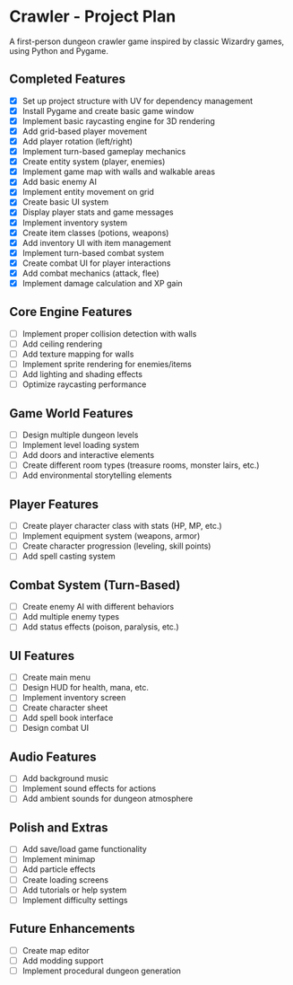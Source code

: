 # Crawler - Project Plan

A first-person dungeon crawler game inspired by classic Wizardry games, using Python and Pygame.

## Completed Features
- [x] Set up project structure with UV for dependency management
- [x] Install Pygame and create basic game window
- [x] Implement basic raycasting engine for 3D rendering
- [x] Add grid-based player movement
- [x] Add player rotation (left/right)
- [x] Implement turn-based gameplay mechanics
- [x] Create entity system (player, enemies)
- [x] Implement game map with walls and walkable areas
- [x] Add basic enemy AI
- [x] Implement entity movement on grid
- [x] Create basic UI system
- [x] Display player stats and game messages
- [x] Implement inventory system
- [x] Create item classes (potions, weapons)
- [x] Add inventory UI with item management
- [x] Implement turn-based combat system
- [x] Create combat UI for player interactions
- [x] Add combat mechanics (attack, flee)
- [x] Implement damage calculation and XP gain

## Core Engine Features
- [ ] Implement proper collision detection with walls
- [ ] Add ceiling rendering
- [ ] Add texture mapping for walls
- [ ] Implement sprite rendering for enemies/items
- [ ] Add lighting and shading effects
- [ ] Optimize raycasting performance

## Game World Features
- [ ] Design multiple dungeon levels
- [ ] Implement level loading system
- [ ] Add doors and interactive elements
- [ ] Create different room types (treasure rooms, monster lairs, etc.)
- [ ] Add environmental storytelling elements

## Player Features
- [ ] Create player character class with stats (HP, MP, etc.)
- [ ] Implement equipment system (weapons, armor)
- [ ] Create character progression (leveling, skill points)
- [ ] Add spell casting system

## Combat System (Turn-Based)
- [ ] Create enemy AI with different behaviors
- [ ] Add multiple enemy types
- [ ] Add status effects (poison, paralysis, etc.)

## UI Features
- [ ] Create main menu
- [ ] Design HUD for health, mana, etc.
- [ ] Implement inventory screen
- [ ] Create character sheet
- [ ] Add spell book interface
- [ ] Design combat UI

## Audio Features
- [ ] Add background music
- [ ] Implement sound effects for actions
- [ ] Add ambient sounds for dungeon atmosphere

## Polish and Extras
- [ ] Add save/load game functionality
- [ ] Implement minimap
- [ ] Add particle effects
- [ ] Create loading screens
- [ ] Add tutorials or help system
- [ ] Implement difficulty settings

## Future Enhancements
- [ ] Create map editor
- [ ] Add modding support
- [ ] Implement procedural dungeon generation